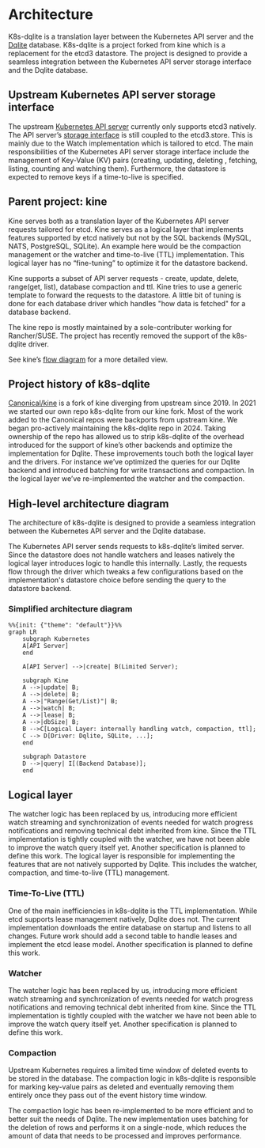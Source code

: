# Architecture

K8s-dqlite is a translation layer between the Kubernetes API server and the [Dqlite](https://dqlite.io/) database. K8s-dqlite is a project forked from kine which is a replacement for the etcd3 datastore. The project is designed to provide a seamless integration between the Kubernetes API server storage interface and the Dqlite database.

## Upstream Kubernetes API server storage interface

The upstream [Kubernetes API server](https://kubernetes.io/docs/reference/command-line-tools-reference/kube-apiserver/) currently only supports etcd3 natively. The API server’s  [storage interface](https://pkg.go.dev/k8s.io/apiserver/pkg/storage#Interface) is still coupled to the etcd3.store. This is mainly due to the Watch implementation which is tailored to etcd. The main responsibilities of the Kubernetes API server storage interface include the management of Key-Value (KV) pairs (creating, updating, deleting , fetching, listing, counting and watching them). Furthermore, the datastore is expected to remove keys if a time-to-live is specified.

## Parent project: kine

Kine serves both as a translation layer of the Kubernetes API server requests tailored for etcd. Kine serves as a logical layer that implements features supported by etcd natively but not by the SQL backends (MySQL, NATS, PostgreSQL, SQLite). An example here would be the compaction management or the watcher and time-to-live (TTL) implementation. This logical layer has no “fine-tuning” to optimize it for the datastore backend.

Kine supports a subset of API server requests - create, update, delete, range(get, list), database compaction and ttl. Kine tries to use a generic template to forward the requests to the datastore. A little bit of tuning is done for each database driver which handles "how data is fetched" for a database backend.

The kine repo is mostly maintained by a sole-contributer working for Rancher/SUSE. The project has recently removed the support of the k8s-dqlite driver.

See kine’s [flow diagram](https://github.com/k3s-io/kine/blob/master/docs/flow.md) for a more detailed view.

## Project history of k8s-dqlite

[Canonical/kine](https://github.com/canonical/kine) is a fork of kine diverging from upstream since 2019. In 2021 we
started our own repo k8s-dqlite from our kine fork. Most of the work added to the Canonical repos were backports from
upstream kine. We began pro-actively maintaining the k8s-dqlite repo in 2024. Taking ownership of the repo has
allowed us to strip k8s-dqlite of the overhead introduced for the support of kine’s other backends and optimize
the implementation for Dqlite. These improvements touch both the logical layer and the drivers. For instance we’ve
optimized the queries for our Dqlite backend and introduced batching for write transactions and compaction. In the
logical layer we’ve re-implemented the watcher and the compaction.

## High-level architecture diagram

The architecture of k8s-dqlite is designed to provide a seamless integration between the Kubernetes API server and
the Dqlite database.

The Kubernetes API server sends requests to k8s-dqlite’s limited server. Since the datastore does not handle
watchers and leases natively the logical layer introduces logic to handle this internally. Lastly, the requests
flow through the driver which tweaks a few configurations based on the implementation's datastore choice before
sending the query to the datastore backend.

### Simplified architecture diagram

```mermaid
%%{init: {"theme": "default"}}%%
graph LR
    subgraph Kubernetes
    A[API Server] 
    end

    A[API Server] -->|create| B(Limited Server);

    subgraph Kine
    A -->|update| B;
    A -->|delete| B;
    A -->|"Range(Get/List)"| B;
    A -->|watch| B;
    A -->|lease| B;
    A -->|dbSize| B;
    B -->C[Logical Layer: internally handling watch, compaction, ttl];
    C --> D[Driver: Dqlite, SQLite, ...];
    end

    subgraph Datastore
    D -->|query| I[(Backend Database)];
    end
```

## Logical layer

The watcher logic has been replaced by us, introducing more efficient watch streaming and synchronization of events
needed for watch progress notifications and removing technical debt inherited from kine. Since the TTL implementation
is tightly coupled with the watcher, we have not been able to improve the watch query itself yet. Another specification
is planned to define this work.
The logical layer is responsible for implementing the features that are not natively supported by Dqlite. This includes
the watcher, compaction, and time-to-live (TTL) management.

### Time-To-Live (TTL)

One of the main inefficiencies in k8s-dqlite is the TTL implementation. While etcd supports lease management natively, Dqlite does not. The current implementation downloads the entire database on startup and listens to all changes. Future work should add a second table to handle leases and implement the etcd lease model. Another specification is planned to define this work.

### Watcher

The watcher logic has been replaced by us, introducing more efficient watch streaming and synchronization of events needed for watch progress notifications and removing technical debt inherited from kine. Since the TTL implementation is tightly coupled with the watcher we have not been able to improve the watch query itself yet. Another specification is planned to define this work.

### Compaction

Upstream Kubernetes requires a limited time window of deleted events to be stored in the database. The compaction logic in k8s-dqlite is responsible for marking key-value pairs as deleted and eventually removing them entirely once they pass out of the event history time window.

The compaction logic has been re-implemented to be more efficient and to better suit the needs of Dqlite. The new implementation uses batching for the deletion of rows and performs it on a single-node, which reduces the amount of data that needs to be processed and improves performance.

